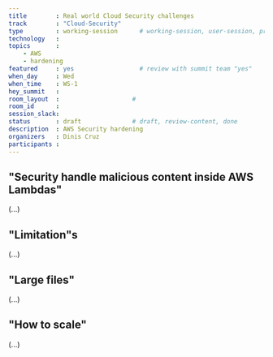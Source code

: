 ```yaml
---
title        : Real world Cloud Security challenges 
track        : "Cloud-Security"
type         : working-session      # working-session, user-session, product-session
technology   :
topics       :
    - AWS
    - hardening
featured     : yes                  # review with summit team "yes"
when_day     : Wed
when_time    : WS-1
hey_summit   :
room_layout  :                    #
room_id      :
session_slack: 
status       : draft              # draft, review-content, done
description  : AWS Security hardening
organizers   : Dinis Cruz
participants :
---
```



## "Security handle malicious content inside AWS Lambdas"

(...)

## "Limitation"s

(...)

## "Large files"

(...)

## "How to scale"

(...)


